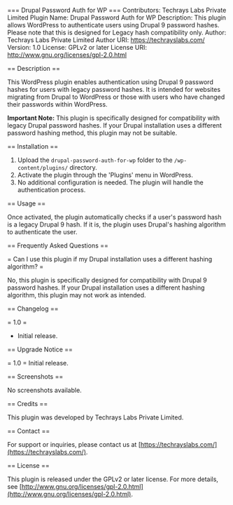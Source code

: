 === Drupal Password Auth for WP ===
Contributors: Techrays Labs Private Limited
Plugin Name: Drupal Password Auth for WP
Description: This plugin allows WordPress to authenticate users using Drupal 9 password hashes. Please note that this is designed for Legacy hash compatibility only.
Author: Techrays Labs Private Limited
Author URI: https://techrayslabs.com/
Version: 1.0
License: GPLv2 or later
License URI: http://www.gnu.org/licenses/gpl-2.0.html

== Description ==

This WordPress plugin enables authentication using Drupal 9 password hashes for users with legacy password hashes. It is intended for websites migrating from Drupal to WordPress or those with users who have changed their passwords within WordPress.

**Important Note:** This plugin is specifically designed for compatibility with legacy Drupal password hashes. If your Drupal installation uses a different password hashing method, this plugin may not be suitable.

== Installation ==

1. Upload the `drupal-password-auth-for-wp` folder to the `/wp-content/plugins/` directory.
2. Activate the plugin through the 'Plugins' menu in WordPress.
3. No additional configuration is needed. The plugin will handle the authentication process.

== Usage ==

Once activated, the plugin automatically checks if a user's password hash is a legacy Drupal 9 hash. If it is, the plugin uses Drupal's hashing algorithm to authenticate the user.

== Frequently Asked Questions ==

= Can I use this plugin if my Drupal installation uses a different hashing algorithm? =

No, this plugin is specifically designed for compatibility with Drupal 9 password hashes. If your Drupal installation uses a different hashing algorithm, this plugin may not work as intended.

== Changelog ==

= 1.0 =
* Initial release.

== Upgrade Notice ==

= 1.0 =
Initial release.

== Screenshots ==

No screenshots available.

== Credits ==

This plugin was developed by Techrays Labs Private Limited.

== Contact ==

For support or inquiries, please contact us at [https://techrayslabs.com/](https://techrayslabs.com/).

== License ==

This plugin is released under the GPLv2 or later license. For more details, see [http://www.gnu.org/licenses/gpl-2.0.html](http://www.gnu.org/licenses/gpl-2.0.html).
